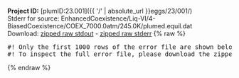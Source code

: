 **Project ID:** [plumID:23.001]({{ '/' | absolute_url }}eggs/23/001/)  
Stderr for source:  EnhancedCoexistence/Liq-VI/4-BiasedCoexistence/COEX_7000.0atm/245.0K/plumed.equil.dat   
Download: [zipped raw stdout](plumed.equil.dat.plumed.stdout.txt.zip) - [zipped raw stderr](plumed.equil.dat.plumed.stderr.txt.zip) 
{% raw %}
<pre>
#! Only the first 1000 rows of the error file are shown below
#! To inspect the full error file, please download the zipped raw stderr file above
</pre>
{% endraw %}
